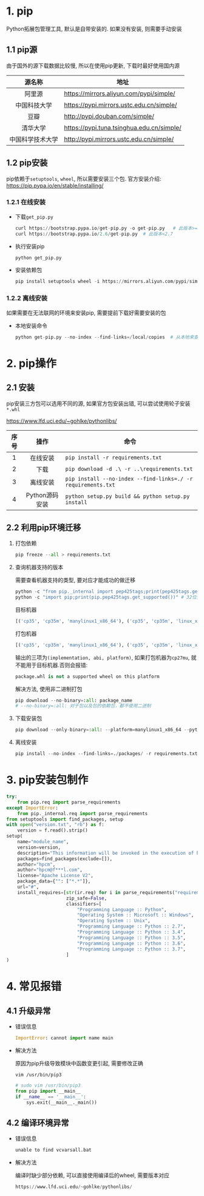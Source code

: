 # 1. pip

Python拓展包管理工具, 默认是自带安装的. 如果没有安装, 则需要手动安装

## 1.1 pip源

由于国外的源下载数据比较慢, 所以在使用pip更新, 下载时最好使用国内源

|      源名称      | 地址                                      |
| :--------------: | ----------------------------------------- |
|      阿里源      | https://mirrors.aliyun.com/pypi/simple/   |
|   中国科技大学   | https://pypi.mirrors.ustc.edu.cn/simple/  |
|       豆瓣       | http://pypi.douban.com/simple/            |
|     清华大学     | https://pypi.tuna.tsinghua.edu.cn/simple/ |
| 中国科学技术大学 | http://pypi.mirrors.ustc.edu.cn/simple/   |

## 1.2 pip安装

pip依赖于`setuptools`, `wheel`, 所以需要安装三个包. 官方安装介绍: https://pip.pypa.io/en/stable/installing/

### 1.2.1 在线安装

* 下载`get_pip.py`

  ```python
  curl https://bootstrap.pypa.io/get-pip.py -o get-pip.py   # 此版本>=2.7
  curl https://bootstrap.pypa.io/2.6/get-pip.py  # 此版本<2.7
  ```

  

* 执行安装pip

  ```python
  python get_pip.py
  ```

* 安装依赖包

  ``````python
  pip install setuptools wheel -i https://mirrors.aliyun.com/pypi/simple/
  ``````

  

### 1.2.2 离线安装

如果需要在无法联网的环境来安装pip, 需要提前下载好需要安装的包

* 本地安装命令

  ```python
  python get-pip.py --no-index --find-links=/local/copies  # 从本地来查找需要安装的包
  ```

# 2. pip操作

## 2.1 安装

pip安装三方包可以选用不同的源, 如果官方包安装出错, 可以尝试使用轮子安装`*.whl`

https://www.lfd.uci.edu/~gohlke/pythonlibs/

| 序号 |      操作      | 命令                                                         |
| :--: | :------------: | ------------------------------------------------------------ |
|  1   |    在线安装    | `pip install -r requirements.txt`                            |
|  2   |      下载      | `pip download -d .\ -r ..\requirements.txt`                  |
|  3   |    离线安装    | `pip install --no-index --find-links=./ -r requirements.txt` |
|  4   | Python源码安装 | `python setup.py build && python setup.py install`           |



## 2.2 利用pip环境迁移

1. 打包依赖

   ```python
   pip freeze --all > requirements.txt
   ```

   

2. 查询机器支持的版本

   需要查看机器支持的类型, 要对应才能成功的做迁移

   ```python
   python -c "from pip._internal import pep425tags;print(pep425tags.get_supported())" # 64位查看可迁移的版本
   python -c "import pip;print(pip.pep425tags.get_supported())" # 32位查看可以迁移版本
   ```

   目标机器

   ```python
   [('cp35', 'cp35m', 'manylinux1_x86_64'), ('cp35', 'cp35m', 'linux_x86_64')....
   ```

   打包机器

   ```python
   [('cp35', 'cp35m', 'manylinux1_x86_64'), ('cp35', 'cp35m', 'linux_x86_64')....
   ```

   输出的三项为`(implementation, abi, platform)`, 如果打包机器为`cp27mu`, 就不能用于目标机器.否则会报错:

   ```python
   package.whl is not a supported wheel on this platform
   ```

   解决方法, 使用非二进制打包

   ```python
   pip download --no-binary=:all: package_name
   # --no-binary=:all: 对于包以及包的依赖包，都不使用二进制
   ```

   

3. 下载安装包

   ```python
   pip download --only-binary=:all: --platform=manylinux1_x86_64 --python-version 35 --implementation cp --abi cp35m -r requirements.txt -d ./packages/
   ```

   

4. 离线安装

   ```python
   pip install --no-index --find-links=./packages/ -r requirements.txt
   ```

   

# 3. pip安装包制作

```python
try:
    from pip.req import parse_requirements
except ImportError:
    from pip._internal.req import parse_requirements
from setuptools import find_packages, setup
with open("version.txt", "rb") as f:
    version = f.read().strip()
setup(
    name="module_name",
    version=version,
    description="This information will be invoked in the execution of help",
    packages=find_packages(exclude=[]),
    author="hpcm",
    author="hpcm@f***l.com",
    license="Apache License V2",
    package_data={"": ["*.*"]},
    url="#",
    install_requires=[str(ir.req) for i in parse_requirements("requirements.txt", session=False),
                      zip_safe=False,
                      classifiers=[
                          "Programming Language :: Python",
                          "Operating System :: Microsoft :: Windows",
                          "Operating System :: Unix",
                          "Programming Language :: Python :: 2.7",
                          "Programming Language :: Python :: 3.4",
                          "Programming Language :: Python :: 3.5",
                          "Programming Language :: Python :: 3.6",
                          "Programming Language :: Python :: 3.7",
                      ]
)
```



# 4. 常见报错

## 4.1 升级异常

* 错误信息

  ```python
  ImportError: cannot import name main
  ```

* 解决方法

  原因为pip升级导致模块中函数变更引起, 需要修改正确

  `vim /usr/bin/pip3`

  ```python
  # sudo vim /usr/bin/pip3
  from pip import __main__
  if __name__ == '__main__':
      sys.exit(__main__._main())
  ```



## 4.2 编译环境异常

* 错误信息

  ```python
  unable to find vcvarsall.bat
  ```

  

* 解决方法

  编译时缺少部分依赖, 可以直接使用编译后的wheel, 需要版本对应

  ```python
  https://www.lfd.uci.edu/~gohlke/pythonlibs/
  ```

  




